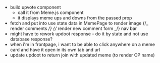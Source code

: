 -   build upvote component
    -   call it from Meme.js component
    -   it displays meme ups and downs from the passed prop
-   fetch and put into use state data in MemePage to render image
    {/_ render comments _/}
    {/_ render new comment form _/}
    nav bar
-   might have to rework updoot response - do it by state and not use database response?
-   when i'm in frontpage, i want to be able to click anywhere on a meme card and have it open in its own tab and url
-   update updoot to return join with updated meme (to render OP name)

